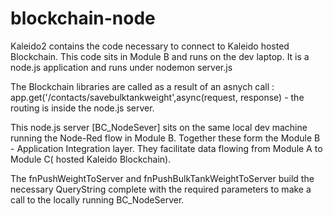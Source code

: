 # blockchain-node

Kaleido2 contains the code necessary to connect to Kaleido hosted Blockchain. This code sits in Module B and runs on the dev laptop.
It is a node.js application and runs under nodemon server.js

The Blockchain libraries are called as a result of an asnych call :  app.get('/contacts/savebulktankweight',async(request, response)  - the routing is inside the node.js server.


This node.js server [BC_NodeSever] sits on the same local dev machine running the Node-Red flow in Module B.
Together these form the Module B - Application Integration layer. They facilitate data flowing from Module A to Module C( hosted Kaleido Blockchain).

The fnPushWeightToServer and fnPushBulkTankWeightToServer build the necessary QueryString complete with the required parameters to make a call to the locally running BC_NodeServer.

